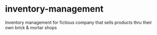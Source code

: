 # inventory-management
Inventory management for fictious company that sells products thru their own brick &amp; mortar shops
